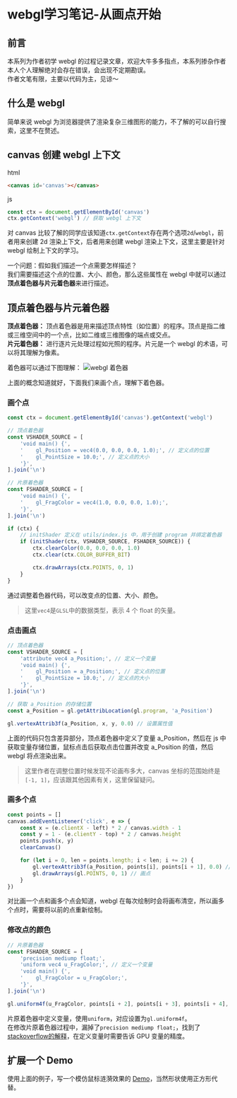 # webgl学习笔记-从画点开始
## 前言
本系列为作者初学 webgl 的过程记录文章，欢迎大牛多多指点，本系列掺杂作者本人个人理解绝对会存在错误，会出现不定期勘误。  
作者文笔有限，主要以代码为主，见谅～

## 什么是 webgl
简单来说 webgl 为浏览器提供了渲染复杂三维图形的能力，不了解的可以自行搜索，这里不在赘述。

## canvas 创建 webgl 上下文
html
```html
<canvas id='canvas'></canvas>
```

js
```js
const ctx = document.getElementById('canvas')
ctx.getContext('webgl') // 获取 webgl 上下文
```

对 canvas 比较了解的同学应该知道`ctx.getContext`存在两个选项`2d`/`webgl`，前者用来创建 2d 渲染上下文，后者用来创建 webgl 渲染上下文，这里主要是针对 webgl 绘制上下文的学习。  

一个问题：假如我们描述一个点需要怎样描述？  
我们需要描述这个点的位置、大小、颜色，那么这些属性在 webgl 中就可以通过**顶点着色器与片元着色器**来进行描述。

## 顶点着色器与片元着色器
**顶点着色器：** 顶点着色器是用来描述顶点特性（如位置）的程序。顶点是指二维或三维空间中的一个点，比如二维或三维图像的端点或交点。  
**片元着色器：** 进行逐片元处理过程如光照的程序。片元是一个 webgl 的术语，可以将其理解为像素。

着色器可以通过下图理解：
![webgl 着色器](https://jjjyy.github.io/webgl-note/images/webgl%E7%9D%80%E8%89%B2%E5%99%A8.png)

上面的概念知道就好，下面我们来画个点，理解下着色器。

### 画个点

```js
const ctx = document.getElementById('canvas').getContext('webgl')

// 顶点着色器
const VSHADER_SOURCE = [
    'void main() {',
    '    gl_Position = vec4(0.0, 0.0, 0.0, 1.0);', // 定义点的位置
    '    gl_PointSize = 10.0;', // 定义点的大小
    '}',
].join('\n')

// 片原着色器
const FSHADER_SOURCE = [
    'void main() {',
    '    gl_FragColor = vec4(1.0, 0.0, 0.0, 1.0);',
    '}',
].join('\n')

if (ctx) {
    // initShader 定义在 utils/index.js 中，用于创建 program 并绑定着色器
    if (initShader(ctx, VSHADER_SOURCE, FSHADER_SOURCE)) {
        ctx.clearColor(0.0, 0.0, 0.0, 1.0)
        ctx.clear(ctx.COLOR_BUFFER_BIT)

        ctx.drawArrays(ctx.POINTS, 0, 1)
    }
}
```
通过调整着色器代码，可以改变点的位置、大小、颜色。
> 这里`vec4`是`GLSL`中的数据类型，表示 4 个 float 的矢量。

### 点击画点
```js
// 顶点着色器
const VSHADER_SOURCE = [
    'attribute vec4 a_Position;', // 定义一个变量
    'void main() {',
    '    gl_Position = a_Position;', // 定义点的位置
    '    gl_PointSize = 10.0;', // 定义点的大小
    '}',
].join('\n')

// 获取 a_Position 的存储位置
const a_Position = gl.getAttribLocation(gl.program, 'a_Position')

gl.vertexAttrib3f(a_Position, x, y, 0.0) // 设置属性值
```

上面的代码只包含差异部分，顶点着色器中定义了变量 a_Position，然后在 js 中获取变量存储位置，鼠标点击后获取点击位置并改变 a_Position 的值，然后 webgl 将点渲染出来。

> 这里作者在调整位置时候发现不论画布多大，canvas 坐标的范围始终是`[-1, 1]`，应该跟其他因素有关，这里保留疑问。

### 画多个点
```js
const points = []
canvas.addEventListener('click', e => {
    const x = (e.clientX - left) * 2 / canvas.width - 1
    const y = 1 - (e.clientY - top) * 2 / canvas.height
    points.push(x, y)
    clearCanvas()

    for (let i = 0, len = points.length; i < len; i += 2) {
        gl.vertexAttrib3f(a_Position, points[i], points[i + 1], 0.0) // 设置属性值
        gl.drawArrays(gl.POINTS, 0, 1) // 画点
    }
})
```
对比画一个点和画多个点会知道，webgl 在每次绘制时会将画布清空，所以画多个点时，需要将以前的点重新绘制。

### 修改点的颜色
```js
// 片原着色器
const FSHADER_SOURCE = [
    'precision mediump float;',
    'uniform vec4 u_FragColor;', // 定义一个变量
    'void main() {',
    '    gl_FragColor = u_FragColor;',
    '}',
].join('\n')

gl.uniform4f(u_FragColor, points[i + 2], points[i + 3], points[i + 4], 1.0) // 设置颜色属性值
```
片原着色器中定义变量，使用`uniform`，对应设置为`gl.uniform4f`。  
在修改片原着色器过程中，漏掉了`precision mediump float;`，找到了[stackoverflow的解释](https://stackoverflow.com/questions/13780609/what-does-precision-mediump-float-mean)，在定义变量时需要告诉 GPU 变量的精度。

## 扩展一个 Demo
使用上面的例子，写一个模仿鼠标涟漪效果的 [Demo](https://jjjyy.github.io/webgl-note/webgl-tester/1/5-demo.html)，当然形状使用正方形代替。
